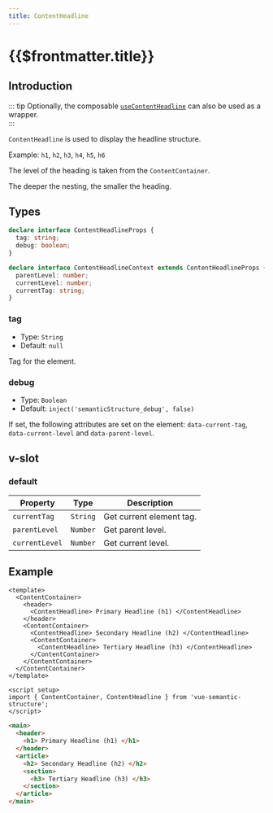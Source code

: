 ```yaml
---
title: ContentHeadline
---
```


# {{$frontmatter.title}}

## Introduction

::: tip
Optionally, the composable [`useContentHeadline`](../composables/use-content-headline) can also be used as a wrapper.  
:::

`ContentHeadline` is used to display the headline structure.

Example: `h1`, `h2`, `h3`, `h4`, `h5`, `h6`

The level of the heading is taken from the `ContentContainer`.

The deeper the nesting, the smaller the heading.

## Types

```ts
declare interface ContentHeadlineProps {
  tag: string;
  debug: boolean;
}

declare interface ContentHeadlineContext extends ContentHeadlineProps {
  parentLevel: number;
  currentLevel: number;
  currentTag: string;
}
```

### tag

- Type: `String`
- Default: `null`

Tag for the element.

### debug

- Type: `Boolean`
- Default: `inject('semanticStructure_debug', false)`

If set, the following attributes are set on the element: `data-current-tag`, `data-current-level` and `data-parent-level`.

## v-slot

### default

| Property       | Type     | Description              |
| -------------- | -------- | ------------------------ |
| `currentTag`   | `String` | Get current element tag. |
| `parentLevel`  | `Number` | Get parent level.        |
| `currentLevel` | `Number` | Get current level.       |

## Example

```vue
<template>
  <ContentContainer>
    <header>
      <ContentHeadline> Primary Headline (h1) </ContentHeadline>
    </header>
    <ContentContainer>
      <ContentHeadline> Secondary Headline (h2) </ContentHeadline>
      <ContentContainer>
        <ContentHeadline> Tertiary Headline (h3) </ContentHeadline>
      </ContentContainer>
    </ContentContainer>
  </ContentContainer>
</template>

<script setup>
import { ContentContainer, ContentHeadline } from 'vue-semantic-structure';
</script>
```

```html
<main>
  <header>
    <h1> Primary Headline (h1) </h1>
  </header>
  <article>
    <h2> Secondary Headline (h2) </h2>
    <section>
      <h3> Tertiary Headline (h3) </h3>
    </section>
  </article>
</main>
```
